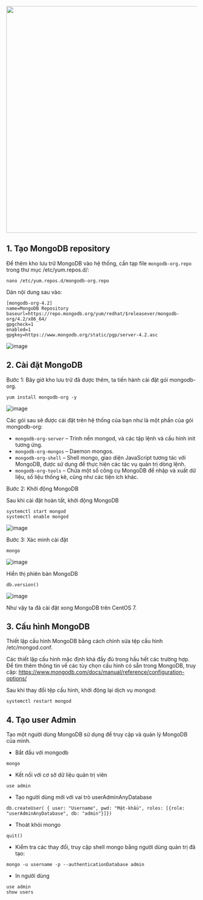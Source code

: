 <p align="center">
  <img src="https://user-images.githubusercontent.com/111716161/190548475-104b22c9-e767-477b-8366-d811a2dc5bf2.png" width="600"/>
</p>

## 1. Tạo MongoDB repository

Để thêm kho lưu trữ MongoDB vào hệ thống, cần tạp file `mongodb-org.repo` trong thư mục /etc/yum.repos.d/:

```
nano /etc/yum.repos.d/mongodb-org.repo
```

Dán nội dung sau vào:

```
[mongodb-org-4.2]
name=MongoDB Repository
baseurl=https://repo.mongodb.org/yum/redhat/$releasever/mongodb-org/4.2/x86_64/
gpgcheck=1
enabled=1
gpgkey=https://www.mongodb.org/static/pgp/server-4.2.asc
```

![image](https://user-images.githubusercontent.com/111716161/190556034-fdd9bf16-809a-425f-b35d-aac5a445442a.png)

## 2. Cài đặt MongoDB

Bước 1: Bây giờ kho lưu trữ đã được thêm, ta tiến hành cài đặt gói mongodb-org.

```
yum install mongodb-org -y
```

![image](https://user-images.githubusercontent.com/111716161/190556164-174cd14a-d94b-4b25-87ea-0253bd39a4da.png)

Các gói sau sẽ được cài đặt trên hệ thống của bạn như là một phần của gói mongodb-org:

- `mongodb-org-server` – Trình nền mongod, và các tập lệnh và cấu hình init tương ứng.
- `mongodb-org-mongos` – Daemon mongos.
- `mongodb-org-shell` – Shell mongo, giao diện JavaScript tương tác với MongoDB, được sử dụng để thực hiện các tác vụ quản trị dòng lệnh.
- `mongodb-org-tools` – Chứa một số công cụ MongoDB để nhập và xuất dữ liệu, số liệu thống kê, cũng như các tiện ích khác.

Bước 2: Khởi động MongoDB

Sau khi cài đặt hoàn tất, khởi động MongoDB

```
systemctl start mongod
systemctl enable mongod
```

![image](https://user-images.githubusercontent.com/111716161/190556237-2920fb12-e5ab-4b56-9b75-cb5ee99e2c3f.png)

Bước 3: Xác minh cài đặt 

```
mongo
```

![image](https://user-images.githubusercontent.com/111716161/190556308-c11c883b-8885-4313-ad25-5cde99865f06.png)

Hiển thị phiên bản MongoDB

```
db.version()
```

![image](https://user-images.githubusercontent.com/111716161/190556338-89b587d4-31dd-4ca7-be2f-ccb3d1499275.png)

Như vậy ta đã cài đặt xong MongoDB trên CentOS 7.

## 3. Cấu hình MongoDB

Thiết lập cấu hình MongoDB bằng cách chỉnh sửa tệp cấu hình /etc/mongod.conf.

Các thiết lập cấu hình mặc định khá đầy đủ trong hầu hết các trường hợp. Để tìm thêm thông tin về các tùy chọn cấu hình có sẵn trong MongoDB, truy cập: https://www.mongodb.com/docs/manual/reference/configuration-options/

Sau khi thay đổi tệp cấu hình, khởi động lại dịch vụ mongod:

```
systemctl restart mongod
```

## 4. Tạo user Admin

Tạo một người dùng MongoDB sử dụng để truy cập và quản lý MongoDB của mình.

- Bắt đầu với mongodb

```
mongo
```

- Kết nối với cơ sở dữ liệu quản trị viên

```
use admin
```

- Tạo người dùng mới với vai trò userAdminAnyDatabase

```
db.createUser( { user: "Username", pwd: "Mật-khẩu", roles: [{role: "userAdminAnyDatabase", db: "admin"}]})
```

- Thoát khỏi mongo

```
quit()
```

- Kiểm tra các thay đổi, truy cập shell mongo bằng người dùng quản trị đã tạo:

```
mongo -u username -p --authenticationDatabase admin
```

- In người dùng

```
use admin
show users
```




